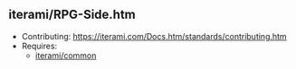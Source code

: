 iterami/RPG-Side.htm
--------------------

* Contributing: https://iterami.com/Docs.htm/standards/contributing.htm
* Requires:
  * [iterami/common](https://github.com/iterami/common)
